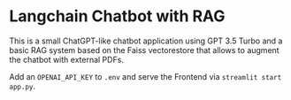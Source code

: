 # Langchain Chatbot with RAG

This is a small ChatGPT-like chatbot application using GPT 3.5 Turbo and a basic RAG system based on the Faiss vectorestore that allows to augment the chatbot with external PDFs.

Add an `OPENAI_API_KEY` to `.env` and serve the Frontend via `streamlit start app.py`.
